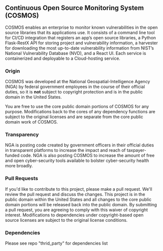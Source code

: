 ## Continuous Open Source Monitoring System (COSMOS)
COSMOS enables an enterprise to monitor known vulnerabilities in the open source libraries that its applications use. It consists of a command line tool for CI/CD integration that registers an app’s open source libraries, a Python Flask-RestX API for storing project and vulnerability information, a harvester for downloading the most up-to-date vulnerability information from NIST’s National Vulnerability Database (NVD), and a React UI. Each service is containerized and deployable to a Cloud-hosting service.

### Origin
COSMOS was developed at the National Geospatial-Intelligence Agency (NGA) by federal government employees in the course of their official duties, so it is <strong>not</strong> subject to copyright protection and is in the public domain in the United States. 

You are free to use the core public domain portions of COSMOS for any purpose. Modifications back to the cores of any dependency functions are subject to the original licenses and are separate from the core public domain work of COSMOS. 

### Transparency
NGA is posting code created by government officers in their official duties in transparent platforms to increase the impact and reach of taxpayer-funded code. NGA is also posting COSMOS to increase the amount of free and open cyber-security tools available to bolster cyber-security health more broadly.

### Pull Requests
If you'd like to contribute to this project, please make a pull request. We'll review the pull request and discuss the changes. This project is in the public domain within the United States and all changes to the core public domain portions will be released back into the public domain. By submitting a pull request, you are agreeing to comply with this waiver of copyright interest. Modifications to dependencies under copyright-based open source licenses are subject to the original license conditions.

### Dependencies
Please see repo "thrid_party" for dependencies list
